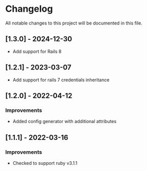 # Changelog

All notable changes to this project will be documented in this file.

## [1.3.0] - 2024-12-30

- Add support for Rails 8

## [1.2.1] - 2023-03-07

- Add support for rails 7 credentials inheritance

## [1.2.0] - 2022-04-12

### Improvements

- Added config generator with additional attributes

## [1.1.1] - 2022-03-16

### Improvements

- Checked to support ruby v3.1.1
